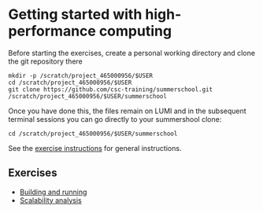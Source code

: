 # Getting started with high-performance computing

Before starting the exercises, create a personal working directory and clone the git repository there

    mkdir -p /scratch/project_465000956/$USER
    cd /scratch/project_465000956/$USER
    git clone https://github.com/csc-training/summerschool.git /scratch/project_465000956/$USER/summerschool

Once you have done this, the files remain on LUMI and in the subsequent terminal sessions you can go
directly to your summershool clone:

    cd /scratch/project_465000956/$USER/summerschool

See the [exercise instructions](../exercise-instructions.md) for general instructions.

## Exercises

- [Building and running](building-running)
- [Scalability analysis](scalability)
